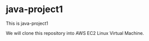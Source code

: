 # java-project1
This is java-project1

We will clone this repository into AWS EC2 Linux Virtual Machine.
